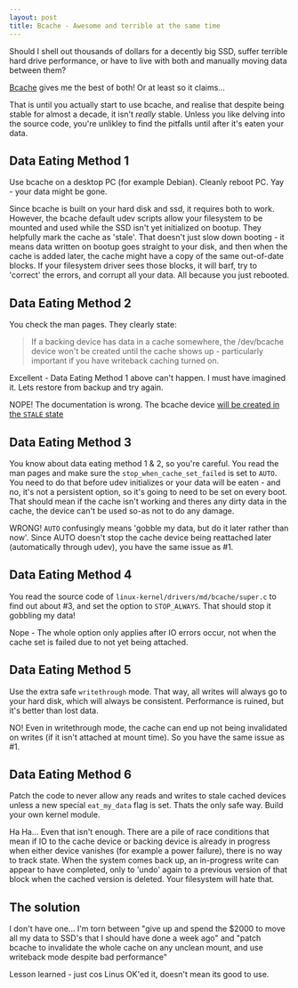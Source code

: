 ```yaml
---
layout: post
title: Bcache - Awesome and terrible at the same time
---
```


Should I shell out thousands of dollars for a decently big SSD, suffer terrible hard drive performance, or have to live with both and manually moving data between them?

[Bcache](https://bcache.evilpiepirate.org/) gives me the best of both!  Or at least so it claims...

That is until you actually start to use bcache, and realise that despite being stable for almost a decade, it isn't *really* stable.   Unless you like delving into the source code, you're unlikley to find the pitfalls until after it's eaten your data.


## Data Eating Method 1

Use bcache on a desktop PC (for example Debian).   Cleanly reboot PC.   Yay - your data might be gone.

Since bcache is built on your hard disk and ssd, it requires both to work.  However, the bcache default udev scripts allow your filesystem to be mounted and used while the SSD isn't yet initialized on bootup.  They helpfully mark the cache as 'stale'.   That doesn't just slow down booting - it means data written on bootup goes straight to your disk, and then when the cache is added later, the cache might have a copy of the same out-of-date blocks.  If your filesystem driver sees those blocks, it will barf, try to 'correct' the errors, and corrupt all your data.   All because you just rebooted.

## Data Eating Method 2

You check the man pages.  They clearly state:

>  If a backing device has data in a cache somewhere, the
> /dev/bcache<N> device won't be created until the cache shows up - particularly
> important if you have writeback caching turned on.

Excellent - Data Eating Method 1 above can't happen.  I must have imagined it.  Lets restore from backup and try again.

NOPE!   The documentation is wrong.  The bcache device [will be created in the `STALE` state](https://github.com/torvalds/linux/blob/master/drivers/md/bcache/super.c#L979)  

## Data Eating Method 3

You know about data eating method 1 & 2, so you're careful.  You read the man pages and make sure the `stop_when_cache_set_failed` is set to `AUTO`.  You need to do that before udev initializes or your data will be eaten - and no, it's not a persistent option, so it's going to need to be set on every boot.  That should mean if the cache isn't working and theres any dirty data in the cache, the device can't be used so-as not to do any damage.

WRONG!  `AUTO` confusingly means 'gobble my data, but do it later rather than now'.  Since AUTO doesn't stop the cache device being reattached later (automatically through udev), you have the same issue as #1.

## Data Eating Method 4

You read the source code of `linux-kernel/drivers/md/bcache/super.c` to find out about #3, and set the option to `STOP_ALWAYS`.   That should stop it gobbling my data!

Nope - The whole option only applies after IO errors occur, not when the cache set is failed due to not yet being attached.

## Data Eating Method 5

Use the extra safe `writethrough` mode.  That way, all writes will always go to your hard disk, which will always be consistent.   Performance is ruined, but it's better than lost data.

NO!  Even in writethrough mode, the cache can end up not being invalidated on writes (if it isn't attached at mount time).  So you have the same issue as #1.

## Data Eating Method 6

Patch the code to never allow any reads and writes to stale cached devices unless a new special `eat_my_data` flag is set.  Thats the only safe way.  Build your own kernel module.

Ha Ha...   Even that isn't enough.   There are a pile of race conditions that mean if IO to the cache device or backing device is already in progress when either device vanishes (for example a power failure), there is no way to track state.  When the system comes back up, an in-progress write can appear to have completed, only to 'undo' again to a previous version of that block when the cached version is deleted.  Your filesystem will hate that.

## The solution

I don't have one...   I'm torn between "give up and spend the $2000 to move all my data to SSD's that I should have done a week ago" and "patch bcache to invalidate the whole cache on any unclean mount, and use writeback mode despite bad performance"

Lesson learned - just cos Linus OK'ed it, doesn't mean its good to use.
